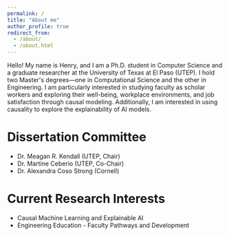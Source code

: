 ```yaml
---
permalink: /
title: "About me"
author_profile: true
redirect_from: 
  - /about/
  - /about.html
---
```


Hello! My name is Henry, and I am a Ph.D. student in Computer Science and a graduate researcher at the University of Texas at El Paso (UTEP). I hold two Master's degrees—one in Computational Science and the other in Engineering. I am particularly interested in studying faculty as scholar workers and exploring their well-being, workplace environments, and job satisfaction through causal modeling. Additionally, I am interested in using causality to explore the explainability of AI models.

Dissertation Committee
======
* Dr. Meagan R. Kendall (UTEP,  Chair) 
* Dr. Martine Ceberio (UTEP, Co-Chair) 
* Dr. Alexandra Coso Strong (Cornell)


Current Research Interests
======
* Causal Machine Learning and Explainable AI
* Engineering Education - Faculty Pathways and Development
   

